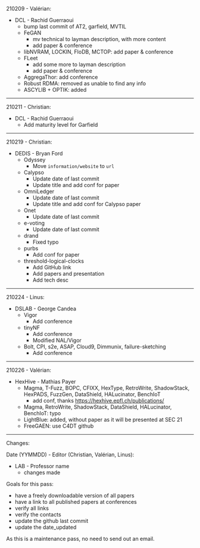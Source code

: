 210209 - Valérian:

- DCL - Rachid Guerraoui
  - bump last commit of AT2, garfield, MVTIL
  - FeGAN
    - mv technical to layman description, with more content
    - add paper & conference
  - libNVRAM, LOCKIN, FloDB, MCTOP: add paper & conference
  - FLeet
    - add some more to layman description
    - add paper & conference
  - AggregaThor: add conference
  - Robust RDMA: removed as unable to find any info
  - ASCYLIB + OPTIK: added

---

210211 - Christian:

- DCL - Rachid Guerraoui
  - Add maturity level for Garfield

---

210219 - Christian:

- DEDIS - Bryan Ford
  - Odyssey
    - Move `information/website` to `url`
  - Calypso
    - Update date of last commit
    - Update title and add conf for paper
  - OmniLedger
    - Update date of last commit
    - Update title and add conf for Calypso paper
  - Onet
    - Update date of last commit
  - e-voting
    - Update date of last commit
  - drand
    - Fixed typo
  - purbs
    - Add conf for paper
  - threshold-logical-clocks
    - Add GitHub link
    - Add papers and presentation
    - Add tech desc

---

210224 - Linus:

- DSLAB - George Candea
  - Vigor
    - Add conference
  - tinyNF
    - Add conference
    - Modified NAL/Vigor
  - Bolt, CPI, s2e, ASAP, Cloud9, Dimmunix, failure-sketching
    - Add conference

---

210226 - Valérian:

- HexHive - Mathias Payer
  - Magma, T-Fuzz, BOPC, CFIXX, HexType, RetroWrite, ShadowStack, HexPADS, FuzzGen, DataShield, HALucinator, BenchIoT
    - add conf, thanks https://hexhive.epfl.ch/publications/
  - Magma, RetroWrite, ShadowStack, DataShield, HALucinator, BenchIoT: typo
  - LightBlue: added, without paper as it will be presented at SEC 21
  - FreeGAEN: use C4DT github

---

Changes:

Date (YYMMDD) - Editor (Christian, Valérian, Linus):

- LAB - Professor name
  - changes made

Goals for this pass:

- have a freely downloadable version of all papers
- have a link to all published papers at conferences
- verify all links
- verify the contacts
- update the github last commit
- update the date_updated

As this is a maintenance pass, no need to send out an email.
